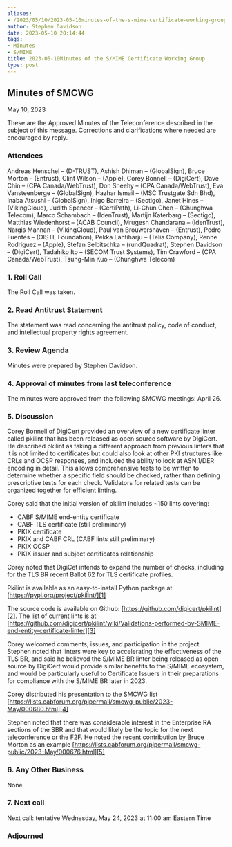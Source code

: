 ```yaml
---
aliases:
- /2023/05/10/2023-05-10minutes-of-the-s-mime-certificate-working-group/
author: Stephen Davidson
date: 2023-05-10 20:14:44
tags:
- Minutes
- S/MIME
title: 2023-05-10Minutes of the S/MIME Certificate Working Group
type: post
---
```


## Minutes of SMCWG

May 10, 2023

These are the Approved Minutes of the Teleconference described in the subject of this message. Corrections and clarifications where needed are encouraged by reply.

### Attendees

Andreas Henschel – (D-TRUST), Ashish Dhiman – (GlobalSign), Bruce Morton – (Entrust), Clint Wilson – (Apple), Corey Bonnell – (DigiCert), Dave Chin – (CPA Canada/WebTrust), Don Sheehy – (CPA Canada/WebTrust), Eva Vansteenberge – (GlobalSign), Hazhar Ismail – (MSC Trustgate Sdn Bhd), Inaba Atsushi – (GlobalSign), Inigo Barreira – (Sectigo), Janet Hines – (VikingCloud), Judith Spencer – (CertiPath), Li-Chun Chen – (Chunghwa Telecom), Marco Schambach – (IdenTrust), Martijn Katerbarg – (Sectigo), Matthias Wiedenhorst – (ACAB Council), Mrugesh Chandarana – (IdenTrust), Nargis Mannan – (VikingCloud), Paul van Brouwershaven – (Entrust), Pedro Fuentes – (OISTE Foundation), Pekka Lahtiharju – (Telia Company), Renne Rodriguez – (Apple), Stefan Selbitschka – (rundQuadrat), Stephen Davidson – (DigiCert), Tadahiko Ito – (SECOM Trust Systems), Tim Crawford – (CPA Canada/WebTrust), Tsung-Min Kuo – (Chunghwa Telecom)

### 1. Roll Call

The Roll Call was taken.

### 2. Read Antitrust Statement

The statement was read concerning the antitrust policy, code of conduct, and intellectual property rights agreement.

### 3. Review Agenda

Minutes were prepared by Stephen Davidson.

### 4. Approval of minutes from last teleconference

The minutes were approved from the following SMCWG meetings: April 26.

### 5. Discussion

Corey Bonnell of DigiCert provided an overview of a new certificate linter called pkilint that has been released as open source software by DigiCert. He described pkilint as taking a different approach from previous linters that it is not limited to certificates but could also look at other PKI structures like CRLs and OCSP responses, and included the ability to look at ASN.1/DER encoding in detail. This allows comprehensive tests to be written to determine whether a specific field should be checked, rather than defining prescriptive tests for each check. Validators for related tests can be organized together for efficient linting.

Corey said that the initial version of pkilint includes ~150 lints covering:

- CABF S/MIME end-entity certificate
- CABF TLS certificate (still preliminary)
- PKIX certificate
- PKIX and CABF CRL (CABF lints still preliminary)
- PKIX OCSP
- PKIX issuer and subject certificates relationship

Corey noted that DigiCet intends to expand the number of checks, including for the TLS BR recent Ballot 62 for TLS certificate profiles.

Pkilint is available as an easy-to-install Python package at [https://pypi.org/project/pkilint/][1]

The source code is available on Github: [https://github.com/digicert/pkilint][2]. The list of current lints is at [https://github.com/digicert/pkilint/wiki/Validations-performed-by-SMIME-end-entity-certificate-linter][3]

Corey welcomed comments, issues, and participation in the project. Stephen noted that linters were key to accelerating the effectiveness of the TLS BR, and said he believed the S/MIME BR linter being released as open source by DigiCert would provide similar benefits to the S/MIME ecosystem, and would be particularly useful to Certificate Issuers in their preparations for compliance with the S/MIME BR later in 2023.

Corey distributed his presentation to the SMCWG list [https://lists.cabforum.org/pipermail/smcwg-public/2023-May/000680.html][4]

Stephen noted that there was considerable interest in the Enterprise RA sections of the SBR and that would likely be the topic for the next teleconference or the F2F. He noted the recent contribution by Bruce Morton as an example [https://lists.cabforum.org/pipermail/smcwg-public/2023-May/000676.html][5]

### 6. Any Other Business

None

### 7. Next call

Next call: tentative Wednesday, May 24, 2023 at 11:00 am Eastern Time

### Adjourned

[1]: https://pypi.org/project/pkilint/
[2]: https://github.com/digicert/pkilint
[3]: https://github.com/digicert/pkilint/wiki/Validations-performed-by-SMIME-end-entity-certificate-linter
[4]: https://lists.cabforum.org/pipermail/smcwg-public/2023-May/000680.html
[5]: https://lists.cabforum.org/pipermail/smcwg-public/2023-May/000676.html